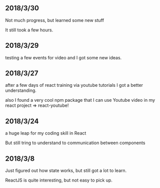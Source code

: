## 2018/3/30

Not much progress, but learned some new stuff

It still took a few hours.


## 2018/3/29

testing a few events for video and I got some new ideas.


## 2018/3/27

after a few days of react training via youtube tutorials I got a better understanding.

also I found a very cool npm package that I can use Youtube video in my react project => react-youtube!



## 2018/3/24

a huge leap for my coding skill in React

But still tring to understand to communication between components


## 2018/3/8

Just figured out how state works, but still got a lot to learn.

ReactJS is quite interesting, but not easy to pick up.
